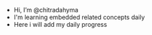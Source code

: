 -  Hi, I’m @chitradahyma
-  I'm learning embedded related concepts daily
-  Here i will add my daily progress

<!---
chitradahyma/chitradahyma is a ✨ special ✨ repository because its `README.md` (this file) appears on your GitHub profile.
You can click the Preview link to take a look at your changes.
--->
